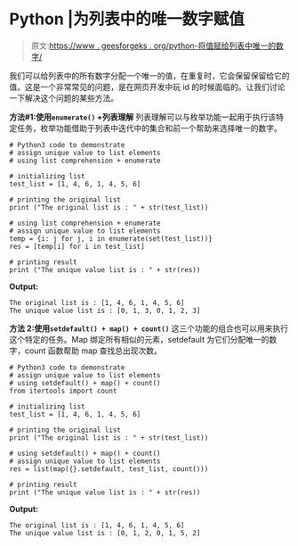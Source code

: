 # Python |为列表中的唯一数字赋值

> 原文:[https://www . geesforgeks . org/python-将值赋给列表中唯一的数字/](https://www.geeksforgeeks.org/python-assign-value-to-unique-number-in-list/)

我们可以给列表中的所有数字分配一个唯一的值，在重复时，它会保留保留给它的值。这是一个非常常见的问题，是在网页开发中玩 id 的时候面临的。让我们讨论一下解决这个问题的某些方法。

**方法#1:使用`enumerate()` +列表理解**
列表理解可以与枚举功能一起用于执行该特定任务，枚举功能借助于列表中迭代中的集合和前一个帮助来选择唯一的数字。

```
# Python3 code to demonstrate
# assign unique value to list elements
# using list comprehension + enumerate

# initializing list
test_list = [1, 4, 6, 1, 4, 5, 6]

# printing the original list
print ("The original list is : " + str(test_list))

# using list comprehension + enumerate
# assign unique value to list elements 
temp = {i: j for j, i in enumerate(set(test_list))}
res = [temp[i] for i in test_list]

# printing result
print ("The unique value list is : " + str(res))
```

**Output:**

```
The original list is : [1, 4, 6, 1, 4, 5, 6]
The unique value list is : [0, 1, 3, 0, 1, 2, 3]

```

**方法 2:使用`setdefault() + map() + count()`**
这三个功能的组合也可以用来执行这个特定的任务。Map 绑定所有相似的元素，setdefault 为它们分配唯一的数字，count 函数帮助 map 查找总出现次数。

```
# Python3 code to demonstrate
# assign unique value to list elements
# using setdefault() + map() + count()
from itertools import count

# initializing list
test_list = [1, 4, 6, 1, 4, 5, 6]

# printing the original list
print ("The original list is : " + str(test_list))

# using setdefault() + map() + count()
# assign unique value to list elements 
res = list(map({}.setdefault, test_list, count()))

# printing result
print ("The unique value list is : " + str(res))
```

**Output:**

```
The original list is : [1, 4, 6, 1, 4, 5, 6]
The unique value list is : [0, 1, 2, 0, 1, 5, 2]

```
